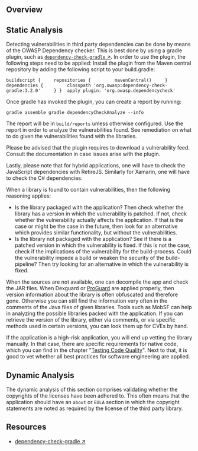 ## Overview

## Static Analysis

Detecting vulnerabilities in third party dependencies can be done by means of the OWASP Dependency checker. This is best done by using a gradle plugin, such as [`dependency-check-gradle` ↗](https://github.com/jeremylong/dependency-check-gradle "dependency-check-gradle"). In order to use the plugin, the following steps need to be applied: Install the plugin from the Maven central repository by adding the following script to your build.gradle:

`buildscript {     repositories {         mavenCentral()     }     dependencies {         classpath 'org.owasp:dependency-check-gradle:3.2.0'     } }  apply plugin: 'org.owasp.dependencycheck'`

Once gradle has invoked the plugin, you can create a report by running:

`gradle assemble gradle dependencyCheckAnalyze --info`

The report will be in `build/reports` unless otherwise configured. Use the report in order to analyze the vulnerabilities found. See remediation on what to do given the vulnerabilities found with the libraries.

Please be advised that the plugin requires to download a vulnerability feed. Consult the documentation in case issues arise with the plugin.

Lastly, please note that for hybrid applications, one will have to check the JavaScript dependencies with RetireJS. Similarly for Xamarin, one will have to check the C# dependencies.

When a library is found to contain vulnerabilities, then the following reasoning applies:

- Is the library packaged with the application? Then check whether the library has a version in which the vulnerability is patched. If not, check whether the vulnerability actually affects the application. If that is the case or might be the case in the future, then look for an alternative which provides similar functionality, but without the vulnerabilities.
- Is the library not packaged with the application? See if there is a patched version in which the vulnerability is fixed. If this is not the case, check if the implications of the vulnerability for the build-process. Could the vulnerability impede a build or weaken the security of the build-pipeline? Then try looking for an alternative in which the vulnerability is fixed.

When the sources are not available, one can decompile the app and check the JAR files. When Dexguard or [ProGuard](https://mas.owasp.org/MASTG/Tools/0x08a-Testing-Tools#proguard) are applied properly, then version information about the library is often obfuscated and therefore gone. Otherwise you can still find the information very often in the comments of the Java files of given libraries. Tools such as MobSF can help in analyzing the possible libraries packed with the application. If you can retrieve the version of the library, either via comments, or via specific methods used in certain versions, you can look them up for CVEs by hand.

If the application is a high-risk application, you will end up vetting the library manually. In that case, there are specific requirements for native code, which you can find in the chapter "[Testing Code Quality](https://mas.owasp.org/MASTG/General/0x04h-Testing-Code-Quality)". Next to that, it is good to vet whether all best practices for software engineering are applied.

## Dynamic Analysis

The dynamic analysis of this section comprises validating whether the copyrights of the licenses have been adhered to. This often means that the application should have an `about` or `EULA` section in which the copyright statements are noted as required by the license of the third party library.

## Resources

- [dependency-check-gradle ↗](https://github.com/jeremylong/dependency-check-gradle "dependency-check-gradle")